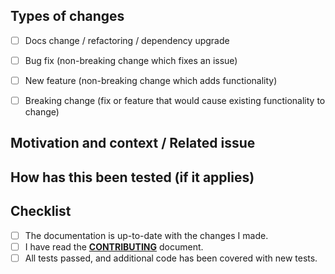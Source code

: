## Types of changes
<!--- What types of changes does your code introduce? Put an `x` in all the boxes that apply: -->

- [ ] Docs change / refactoring / dependency upgrade
- [ ] Bug fix (non-breaking change which fixes an issue)
- [ ] New feature (non-breaking change which adds functionality)
- [ ] Breaking change (fix or feature that would cause existing functionality to change)


## Motivation and context / Related issue
<!--- Why is this change required? What problem does it solve? -->
<!--- Please link to an existing issue here if one exists. -->
<!--- (we recommend to have an existing issue for each pull request) -->


## How has this been tested (if it applies)
<!--- Please describe here how your modifications have been tested. -->


## Checklist
<!-- - Go over all the following points, and put an `x` in all the boxes that apply. -->
<!--- If you're unsure about any of these, don't hesitate to ask. We're here to help! -->

- [ ] The documentation is up-to-date with the changes I made.
- [ ] I have read the [**CONTRIBUTING**](CONTRIBUTING.md) document.
- [ ] All tests passed, and additional code has been covered with new tests.

<!--- In any case, don't hesitate to join and ask questions if you need on slack (https://pot-toolbox.slack.com/), gitter (https://gitter.im/PythonOT/community), or the mailing list (https://mail.python.org/mm3/mailman3/lists/pot.python.org/). -->
